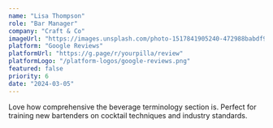 ```yaml
---
name: "Lisa Thompson"
role: "Bar Manager"
company: "Craft & Co"
imageUrl: "https://images.unsplash.com/photo-1517841905240-472988babdf9?ixlib=rb-1.2.1&ixid=eyJhcHBfaWQiOjEyMDd9&auto=format&fit=facearea&facepad=2&w=256&h=256&q=80"
platform: "Google Reviews"
platformUrl: "https://g.page/r/yourpilla/review"
platformLogo: "/platform-logos/google-reviews.png"
featured: false
priority: 6
date: "2024-03-05"
---
```


Love how comprehensive the beverage terminology section is. Perfect for training new bartenders on cocktail techniques and industry standards.